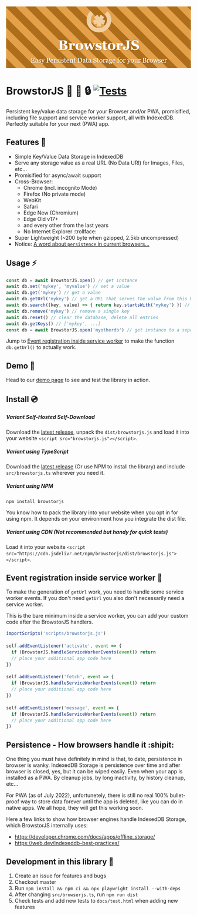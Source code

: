 ![Logo](docs/img/github-logo.png)

# BrowstorJS :rocket: :floppy_disk: :lock: [![Tests](https://github.com/NullixAT/browstorjs/actions/workflows/playwright.yml/badge.svg)](https://github.com/NullixAT/browstorjs/actions/workflows/playwright.yml)

Persistent key/value data storage for your Browser and/or PWA, promisified, including file support and service worker
support, all with IndexedDB. Perfectly suitable for your next (PWA) app.

## Features :mega:

* Simple Key/Value Data Storage in IndexedDB
* Serve any storage value as a real URL (No Data URI) for Images, Files, etc...
* Promisified for async/await support
* Cross-Browser:
    * Chrome (incl. incognito Mode)
    * Firefox (No private mode)
    * WebKit
    * Safari
    * Edge New (Chromium)
    * Edge Old v17+
    * and every other from the last years
    * No Internet Explorer :trollface:
* Super Lightweight (~200 byte when gzipped, 2.5kb uncompressed)
* Notice: [A word about `persistence` in current browsers...](#persistence---how-browsers-handle-it-shipit)

## Usage :zap:

```javascript
const db = await BrowstorJS.open() // get instance
await db.set('mykey', 'myvalue') // set a value
await db.get('mykey') // get a value
await db.getUrl('mykey') // get a URL that serves the value from this key (eg.: for images)
await db.search((key, value) => { return key.startsWith('mykey') }) // search entries with condition
await db.remove('mykey') // remove a single key
await db.reset() // clear the database, delete all entries
await db.getKeys() // ['mykey', ...]
const db = await BrowstorJS.open('myotherdb') // get instance to a separate db
```

Jump to [Event registration inside service worker](#event-registration-inside-service-worker-saxophone) to make the
function `db.getUrl()` to actually work.

## Demo :space_invader:

Head to our [demo page](https://nullixat.github.io/browstorjs) to see and test the library in action.

## Install :cd:

##### Variant Self-Hosted Self-Download

Download the [latest release](https://github.com/NullixAT/browstorjs/releases/latest), unpack the `dist/browstorjs.js`
and load it into your website `<script src="browstorjs.js"></script>`.

##### Variant using TypeScript

Download the  [latest release](https://github.com/NullixAT/browstorjs/releases/latest) (Or use NPM to install the
library) and include `src/browstorjs.ts` wherever you need it.

##### Variant using NPM

```npm install browstorjs```

You know how to pack the library into your website when you opt in for using npm. It depends on your environment
how you integrate the dist file.

##### Variant using CDN (Not recommended but handy for quick tests)

Load it into your website `<script src="https://cdn.jsdelivr.net/npm/browstorjs/dist/browstorjs.js"></script>`.

## Event registration inside service worker :saxophone:

To make the generation of `getUrl` work, you need to handle some service worker events. If you don't need `getUrl` you
also don't necessarily need a service worker.

This is the bare minimum inside a service worker, you can add your custom code after the BrowstorJS handlers.

```javascript
importScripts('scripts/browstorjs.js')

self.addEventListener('activate', event => {
  if (BrowstorJS.handleServiceWorkerEvents(event)) return
  // place your additional app code here
})

self.addEventListener('fetch', event => {
  if (BrowstorJS.handleServiceWorkerEvents(event)) return
  // place your additional app code here
})

self.addEventListener('message', event => {
  if (BrowstorJS.handleServiceWorkerEvents(event)) return
  // place your additional app code here
})
```

## Persistence - How browsers handle it :shipit:

One thing you must have definitely in mind is that, to date, persistence in browser is wanky. IndexedDB Storage is
persistence over time and after browser is closed, yes, but it can be wiped easily. Even when your app is installed as a
PWA. By cleanup jobs, by long inactivity, by history cleanup, etc...

For PWA (as of July 2022), unfortunetely, there is still no real 100% bullet-proof way to store data forever until the
app is deleted, like you can do in native apps. We all hope, they will get this working soon.

Here a few links to show how browser engines handle IndexedDB Storage, which BrowstorJS internally uses:

* https://developer.chrome.com/docs/apps/offline_storage/
* https://web.dev/indexeddb-best-practices/

## Development in this library :love_letter:

1. Create an issue for features and bugs
2. Checkout master
3. Run `npm install && npm ci && npx playwright install --with-deps`
4. After changing `src/browserjs.ts`, run `npm run dist`
5. Check tests and add new tests to `docs/test.html` when adding new features